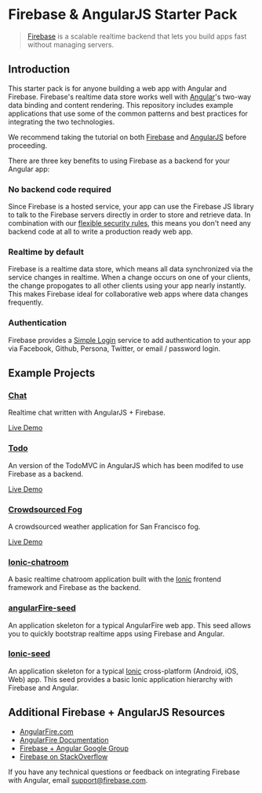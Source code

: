 # Firebase & AngularJS Starter Pack

> [Firebase](https://www.firebase.com) is a scalable realtime backend that lets you build apps fast without managing servers.

## Introduction
This starter pack is for anyone building a web app with Angular and Firebase. Firebase's realtime data store works well with [Angular](http://angularjs.org)'s two-way data binding and content rendering. This repository includes example applications that use some of the common patterns and best practices for integrating the two technologies.

We recommend taking the tutorial on both [Firebase](https://www.firebase.com/tutorial/) and [AngularJS](http://docs.angularjs.org/tutorial) before proceeding.

There are three key benefits to using Firebase as a backend for your Angular
app:

### No backend code required 

Since Firebase is a hosted service, your app can use the Firebase JS library to talk to the Firebase servers directly in order to store and retrieve data. In combination with our [flexible security rules](https://www.firebase.com/docs/security-quickstart.html), this means you don't need any backend code at all to write a production ready web app.

### Realtime by default

Firebase is a realtime data store, which means all data synchronized via the service changes in realtime. When a change occurs on one of your clients, the change propogates to all other clients using your app nearly instantly. This makes Firebase ideal for collaborative web apps where data changes frequently.

### Authentication 

Firebase provides a [Simple Login](https://www.firebase.com/docs/security/simple-login-overview.html) service to add authentication to your app via Facebook, Github, Persona, Twitter, or email / password login. 

## Example Projects

### [Chat](/Chat)

Realtime chat written with AngularJS + Firebase.

[Live Demo](http://www.angularfire.com)

### [Todo](/Todo)

An version of the TodoMVC in AngularJS which has been modifed to use Firebase as a backend. 

[Live Demo](http://todomvc.com/labs/architecture-examples/firebase-angular/)

### [Crowdsourced Fog](/Crowdsourced-fog)

A crowdsourced weather application for San Francisco fog.

[Live Demo](http://firebase.github.io/crowdsourced-fog/)

### [Ionic-chatroom](/Ionic-Chartoom)

A basic realtime chatroom application built with the [Ionic](http://ionicframework.com/) frontend framework and Firebase as the backend.

### [angularFire-seed](/angularFire-seed)

An application skeleton for a typical AngularFire web app. This seed allows you to quickly bootstrap realtime apps using Firebase and Angular.

### [Ionic-seed](/Ionic-seed)

An application skeleton for a typical [Ionic](http://ionicframework.com/) cross-platform (Android, iOS, Web) app. This seed provides a basic Ionic application hierarchy with Firebase and Angular.

## Additional Firebase + AngularJS Resources

* [AngularFire.com](http://angularfire.com/)
* [AngularFire Documentation](http://angularfire.com/documentation.html)
* [Firebase + Angular Google Group](https://groups.google.com/forum/#!forum/firebase-angular)
* [Firebase on StackOverflow](http://stackoverflow.com/questions/tagged/firebase)

If you have any technical questions or feedback on integrating Firebase with Angular, email [support@firebase.com](mailto:support@firebase.com).
